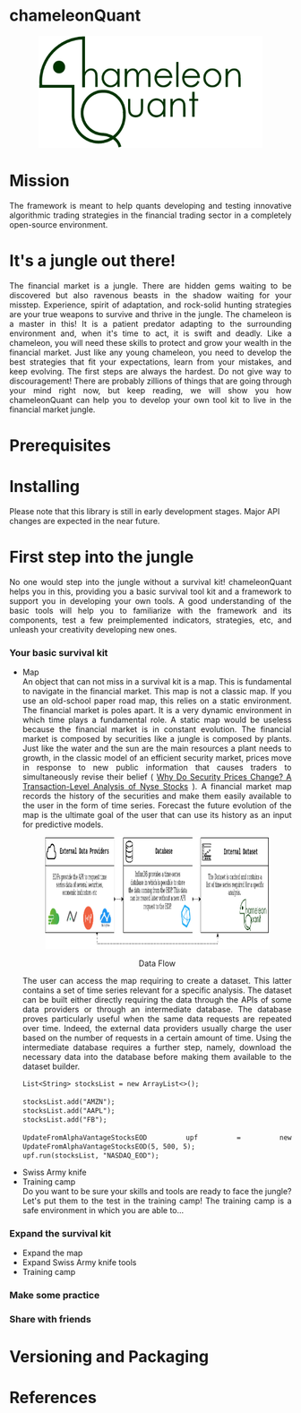 # chameleonQuant


 
<html>
<head>
  
</head>
<body>

<p align="center">
  <img width="400" height="200" src="src/main/resources/images/LogoSimple.png">
</p>

<h1>Mission</h1>
<p align="justify"> The framework is meant to help quants developing and testing innovative algorithmic trading strategies in the financial trading sector in a completely open-source environment. </p>

<h1>It's a jungle out there!</h1>
<div align="justify">
The financial market is a jungle. There are hidden gems waiting to be discovered but also ravenous beasts in the shadow waiting for your misstep. Experience, spirit of adaptation, and rock-solid hunting strategies are your true weapons to survive and thrive in the jungle. 
The chameleon is a master in this! It is a patient predator adapting to the surrounding environment and, when it's time to act, it is swift and deadly. Like a chameleon, you will need these skills to protect and grow your wealth in the financial market. Just like any young chameleon, you need to develop the best strategies that fit your expectations, learn from your mistakes, and keep evolving. 
The first steps are always the hardest. Do not give way to discouragement! There are probably zillions of things that are going through your mind right now, but keep reading, we will show you how chameleonQuant can help you to develop your own tool kit to live in the financial market jungle.
</div>

<h1> Prerequisites</h1>

<h1> Installing</h1>
Please note that this library is still in early development stages. Major API changes are expected in the near future.

<h1>First step into the jungle</h1>
<div align="justify">
No one would step into the jungle without a survival kit!  chameleonQuant helps you in this, providing you  a basic survival tool kit and a framework to support you in developing your own tools. A good understanding of the basic tools will help you to familiarize with the framework and its components, test a few preimplemented indicators,  strategies, etc, and unleash your creativity developing new ones. 
</div>
<h3>Your basic survival kit</h3>

<ul>
<li>Map</li>
<div align="justify">
An object that can not miss in a survival kit is a map. This is fundamental to navigate in the financial market. This map is not a classic map. If you use an old-school paper road map, this relies on a static environment. The financial market is poles apart. It is a very dynamic environment in which time plays a fundamental role. A static map would be useless because the financial market is in constant evolution. The financial market is composed by securities like a jungle is composed by plants. 
Just like the water and the sun are the main resources a plant needs to growth, in the classic model of an efficient security market, prices move in response to new public information that causes traders to simultaneously revise their belief ( <a href="https://papers.ssrn.com/sol3/papers.cfm?abstract_id=1298299">Why Do Security Prices Change? A Transaction-Level Analysis of Nyse Stocks</a> ).
A financial market map records the history of the securities and make them easily available to the user in the form of time series. Forecast the future evolution of the map is the ultimate goal of the user that can use its history as an input for predictive models.  

<p align="center">
 <figure align="center">
     <img width="950" height="200" src="src/main/resources/images/DataFlow.png" style="margin-right: 10px;" class="center" />
     <figcaption>
     <p align="center">Data Flow</p>
     </figcaption>
  </figure>
</p>

The user can access the map requiring to create a dataset. This latter contains a set of time series relevant for a specific analysis. The dataset can be built either directly requiring the data through the APIs of some data providers or through an intermediate database. The database proves particularly useful when the same data requests are repeated over time. Indeed, the external data providers usually charge the user based on the number of requests in a certain amount of time. Using the intermediate database requires a further step, namely, download the necessary data into the database before making them available to the dataset builder. 


```
List<String> stocksList = new ArrayList<>();

stocksList.add("AMZN");	 
stocksList.add("AAPL");
stocksList.add("FB");

UpdateFromAlphaVantageStocksEOD upf = new UpdateFromAlphaVantageStocksEOD(5, 500, 5);
upf.run(stocksList, "NASDAQ_EOD");

```

</div>
 
<li>Swiss Army knife</li>
<li>Training camp</li>
<div align="justify"> Do you want to be sure your skills and tools are ready to face the jungle? Let's put them to the test in the training camp! 
The training camp is a safe environment in which you are able to...
 </div>
</ul>

<h3>Expand the survival kit</h3>

<ul>
  <li>Expand the map</li>
  <li>Expand Swiss Army knife tools</li>
  <li>Training camp</li>
</ul>

<h3>Make some practice</h3>
<h3>Share with friends</h3>

<h1>Versioning and Packaging</h1>

<h1>References</h1>
</body>
</html>

